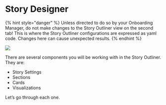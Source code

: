 # Story Designer

{% hint style="danger" %}
Unless directed to do so by your Onboarding Manager, do not make changes to the Story Outliner view on the second tab! This is where the Story Outliner configurations are expressed as yaml code. Changes here can cause unexpected results. 
{% endhint %}

![](https://lh5.googleusercontent.com/vTQ4CaWa5ZT9zfTZmkIZr6Mx_pjEjEdci3yAmiI1L9aymQCYmj3IxZKIOQ6bIu5JjGAvBp6siT5crh6eHPna2_ihqdq-0ddQYzuV3Mz-TqKvdveJlLJxxwiik_Ob1HfRRxkX0GVp)

There are several components you will be working with in the Story Outliner. They are:

* Story Settings
* Sections
* Cards
* Visualizations

Let’s go through each one.

